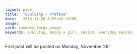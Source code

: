 ```yaml
---
layout: page
title:  "Evulving - Preface"
date:   2018-11-26 6:55:42 +0200
image:
card: summary_large_image
keywords: evulving, being a girl, sexism, everyday sexism
---
```

First post will be posted on Monday, November 26!
